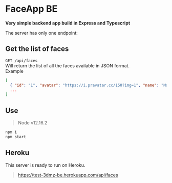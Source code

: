 # FaceApp BE

**Very simple backend app build in Express and Typescript**

The server has only one endpoint:

## Get the list of faces  
`GET /api/faces`  
Will return the list of all the faces available in JSON format.  
Example
```JSON
[
  { "id": "1", "avatar": "https://i.pravatar.cc/150?img=1", "name": "Morgan James" },
  ...
]
```

## Use
>Node v12.16.2

```Bash
npm i
npm start
```

## Heroku
This server is ready to run on Heroku.
>https://test-3dmz-be.herokuapp.com/api/faces